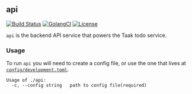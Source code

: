 api
---

[![Build Status](https://travis-ci.org/taak-todo/api.svg?branch=master)](https://travis-ci.org/taak-todo/api)
[![GolangCI](https://golangci.com/badges/github.com/taak-todo/api.svg)](https://golangci.com)
[![License](https://img.shields.io/github/license/taak-todo/api)](/LICENSE)

`api` is the backend API service that powers the Taak todo service.

### Usage

To run `api` you will need to create a config file, or use the one that lives at [`config/development.toml`](/config/development.toml).

```
Usage of ./api:
  -c, --config string   path to config file(required)
```
